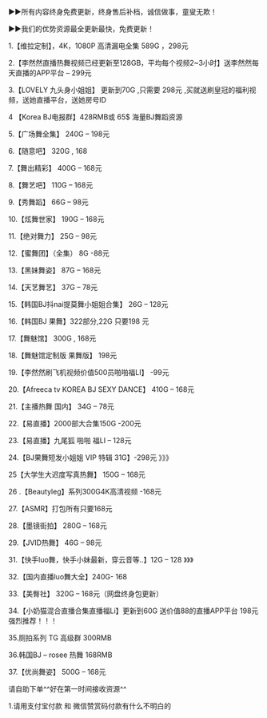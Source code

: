 ►►所有内容终身免费更新，终身售后补档，诚信做事，童叟无欺！

►►我们的优势资源最全更新最快，免费更新！

1.【维拉定制】，4K，1080P 高清漏电全集 589G ，298元

2.【李然然直播热舞视频已经更新至128GB，平均每个视频2~3小时】送李然然每天直播的APP平台 – 299元

3.【LOVELY 九头身小姐姐】 更新到70G ,只需要 298元 ,买就送刷皇冠的福利视频，送她直播平台，送她房号ID

4 【Korea BJ电报群】428RMB或 65$ 海量BJ舞蹈资源

5.【广场舞全集】 240G – 198元

6.【随意吧】 320G , 168

7.【舞出精彩】 400G – 168元

8.【舞艺吧】 110G – 168元

9.【秀舞蹈】 66G – 98元

10.【炫舞世家】 190G – 168元

11.【绝对舞力】 25G – 98元

12.【蜜舞团】（全集） 8G -88元

13.【黑妹舞姿】 87G – 168元

14.【天艺舞艺】 37G – 78元

15.【韩国BJ抖nai提莫舞小姐姐合集】 26G – 128元

16.【韩国BJ 果舞】322部分,22G 只要198 元

17.【舞魅馆】 300G , 168元

18.【舞魅馆定制版 果舞版】 198元

19.【李然然刷飞机视频价值500员啪啪福LI】 -99元

20.【Afreeca tv KOREA BJ SEXY DANCE】 410G – 168元

21.【主播热舞 国内】 34G – 78元

22.【易直播】2000部大合集150G -200元

23.【易直播】九尾狐 啪啪 福LI – 128元

24.【BJ果舞短发小姐姐 VIP 特辑 31G】-298元 》》》

25【大学生大迟度写真热舞】 150G – 168元

26 .【Beautyleg】系列300G4K高清视频 -168元

27.【ASMR】打包所有只要168元

28.【墨镜街拍】 280G – 168元

29.【JVID热舞】 46G – 98元

31.【快手luo舞，快手小妹最新，穿云音等..】12G – 128 》》》

32.【国内直播luo舞大全】240G- 168

33.【美臀社】 320G – 168元（网盘终身包更新）

34.【小奶猫混合直播合集直播福Li】更新到60G 送价值88的直播APP平台 198元 强烈推荐！！！

35.厕拍系列 TG 高级群 300RMB

36.韩国BJ – rosee 热舞 168RMB

37.【优尚舞姿】 500G – 168元

请自助下单^^好在第一时间接收资源^^

1.请用支付宝付款 和 微信赞赏码付款有什么不明白的
